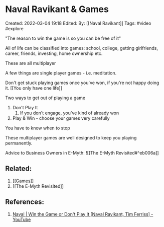 # Naval Ravikant & Games
Created: 2022-03-04 19:18
Edited: 
By: [[Naval Ravikant]]
Tags: #video #explore 

"The reason to win the game is so you can be free of it"

All of life can be classified into games: school, college, getting girlfriends, career, friends, investing, home ownership etc.

These are all multiplayer

A few things are single player games - i.e. meditation.

Don't get stuck playing games once you've won, if you're not happy doing it. [[You only have one life]]

Two ways to get out of playing a game
1. Don't Play It
	1. If you don't engage, you've kind of already won
2. Play & Win - choose your games very carefully

You have to know when to stop

These multiplayer games are well designed to keep you playing permanently. 

Advice to Business Owners in E-Myth:
![[The E-Myth Revisited#^eb006a]]

## Related:
1. [[Games]]
2. [[The E-Myth Revisited]]

## References:
1. [Naval | Win the Game or Don't Play It [Naval Ravikant, Tim Ferriss] - YouTube](https://www.youtube.com/watch?v=IQsA8LACgf4)